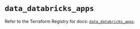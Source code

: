 # `data_databricks_apps`

Refer to the Terraform Registry for docs: [`data_databricks_apps`](https://registry.terraform.io/providers/databricks/databricks/1.67.0/docs/data-sources/apps).
